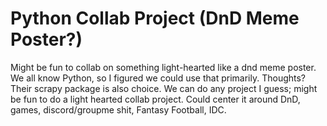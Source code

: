 <h1>Python Collab Project (DnD Meme Poster?)</h1>
<p>Might be fun to collab on something light-hearted like a dnd meme poster. We all know Python, so I figured we could use that primarily. Thoughts? Their scrapy package is also choice. We can do any project I guess; might be fun to do a light hearted collab project. Could center it around DnD, games, discord/groupme shit, Fantasy Football, IDC.</p>
